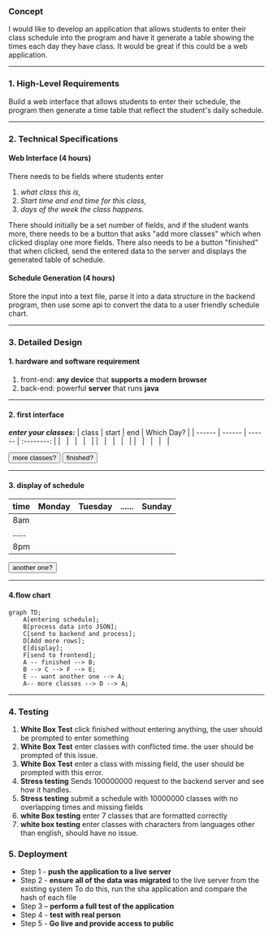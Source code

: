 ### Concept
I would like to develop an application that allows students to enter
their class schedule into the program and have it generate a table
showing the times each day they have class. 
It would be
great if this could be a web application.

---

### 1. High-Level Requirements
Build a web interface that allows students to enter their schedule,
the program then generate a time table that reflect the student's
daily schedule.

---

### 2. Technical Specifications
#### Web Interface (4 hours)
There needs to be fields where students enter 
1. *what class this is,*
2. *Start time and end time for this class,*
3. *days of the week the class happens.* 

There should initially be a set number of fields, and if the student
wants more, there needs to be a button that asks 
"add more classes" which when clicked display one more fields. 
There also needs to be a button "finished" that when clicked, send 
the entered data to the server and displays the generated table of schedule.

#### Schedule Generation (4 hours)
Store the input into a text file, parse it into a data structure in
the backend program, then use some api to convert the data to a user
friendly schedule chart.

---

### 3. Detailed Design
#### 1. hardware and software requirement
1. front-end: **any device** that **supports a modern browser**
2. back-end: powerful **server** that runs **java**


---

#### 2. first interface

***enter your classes:***
| class  | start  | end    | Which Day? |
| ------ | ------ | ------ | :--------: |
| &nbsp; | &nbsp; | &nbsp; |   &nbsp;   |
| &nbsp; | &nbsp; | &nbsp; |   &nbsp;   |
| &nbsp; | &nbsp; | &nbsp; |   &nbsp;   |

<button type="button">more classes?</button>
<button type="button">finished?</button>

---

#### 3. display of schedule

| time   | Monday | Tuesday | ...... | Sunday |
| ------ | ------ | ------- | :----: | ------ |
| 8am    |        |         |        |        |
| ...... |        |         |        |        |
| 8pm    |        |         |        |        |

<button type="button">another one?</button>

---

#### 4.flow chart
```mermaid
graph TD;
    A[entering schedule];
    B[process data into JSON];
    C[send to backend and process];
    D[Add more rows];
    E[display];
    F[send to frontend];
    A -- finished --> B;
    B --> C --> F --> E;
    E -- want another one --> A;
    A-- more classes --> D --> A;

```

---

### 4. Testing
1. **White Box Test**
   click finished without entering anything,
   the user should be prompted to enter something
2. **White Box Test**
   enter classes with conflicted time. the user should be
   prompted of this issue.
3. **White Box Test**
   enter a class with missing field, the user should be
   prompted with this error.
4. **Stress testing**
   Sends 100000000 request to the backend server and
   see how it handles.
5. **Stress testing**
   submit a schedule with 10000000 classes with no overlapping
   times and missing fields
6. **white Box testing**
   enter 7 classes that are formatted correctly
7. **white box testing**
   enter classes with characters from languages other than english,
   should have no issue.

### 5. Deployment
- Step 1 - **push the application to a live server**
- Step 2 - **ensure all of the data was migrated**
to the live server from the existing system
 To do this, run the sha application and compare 
 the hash of each file
- Step 3 – **perform a full test of the
application**
- Step 4 - **test with real person**
- Step 5 - **Go live and provide access to public**